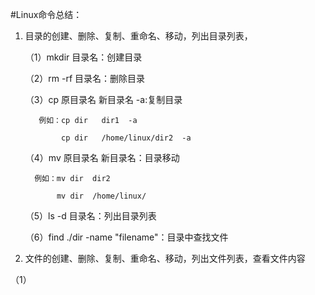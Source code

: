 #Linux命令总结：

1. 目录的创建、删除、复制、重命名、移动，列出目录列表，

   （1）mkdir 目录名：创建目录
   
   （2）rm -rf 目录名：删除目录
   
   （3）cp 原目录名 新目录名 -a:复制目录
   
          例如：cp dir   dir1  -a
          
               cp dir   /home/linux/dir2  -a
               
   （4）mv 原目录名 新目录名：目录移动
   
         例如：mv dir  dir2
         
              mv dir  /home/linux/
   
   （5）ls -d 目录名：列出目录列表
   
   （6）find  ./dir  -name  "filename"：目录中查找文件
   
 2. 文件的创建、删除、复制、重命名、移动，列出文件列表，查看文件内容
 
   （1）
   





 
